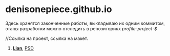 # denisonepiece.github.io

<p>Здесь хранятся законченные работы, выкладываю их одним коммитом, этапы разработки можно отследить в репозиториях <em>profile-project-$</em></p>

//Ссылка на проект, ссылка на макет.

<ol>
  <li><strong><a href="https://denisonepiece.github.io/lian/index.html">Lian</a></strong>, <a href="https://freebies.fluxes.com/lian-free-portfolio-template/">PSD</a></li>
</ol>
